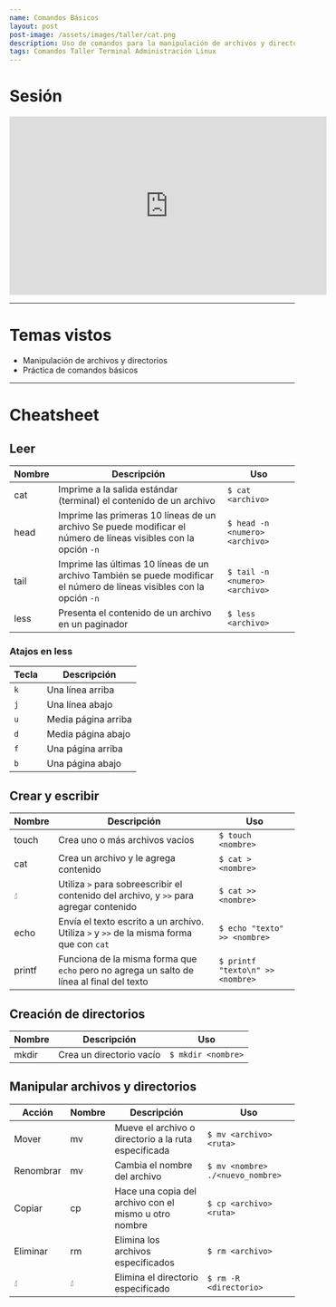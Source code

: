 ```yaml
---
name: Comandos Básicos
layout: post
post-image: /assets/images/taller/cat.png
description: Uso de comandos para la manipulación de archivos y directorios. Se demuestra el funcionamiento de comandos con los que podemos ver el contenido de un archivo, crear archivos nuevos y darles contenido, así como mover, renombrar, copiar y eliminar archivos y directorios desde la terminal.
tags: Comandos Taller Terminal Administración Linux
---
```


# Sesión
<iframe width="560" height="315" src="https://www.youtube.com/embed/3mrvgfN8r7g" title="YouTube video player" frameborder="0" allow="accelerometer; autoplay; clipboard-write; encrypted-media; gyroscope; picture-in-picture; web-share" allowfullscreen></iframe>

---
# Temas vistos
- Manipulación de archivos y directorios
- Práctica de comandos básicos

---
# Cheatsheet

## Leer

| Nombre | Descripción                                                                                                            | Uso                            |
| ------ | ---------------------------------------------------------------------------------------------------------------------- | ------------------------------ |
| cat    | Imprime a la salida estándar (terminal) el contenido de un archivo                                                     | `$ cat <archivo>`              |
| head   | Imprime las primeras 10 líneas de un archivo Se puede modificar el número de líneas visibles con la opción `-n`        | `$ head -n <numero> <archivo>` |
| tail   | Imprime las últimas 10 líneas de un archivo También se puede modificar el número de líneas visibles con la opción `-n` | `$ tail -n <numero> <archivo>` |
| less   | Presenta el contenido de un archivo en un paginador                                                                    | `$ less <archivo>`             |


### Atajos en less

| Tecla | Descripción         |
| ----- | ------------------- |
| `k`   | Una línea arriba    |
| `j`   | Una línea abajo     |
| `u`   | Media página arriba |
| `d`   | Media página abajo  |
| `f`   | Una página arriba   |
| `b`   | Una página abajo    |

## Crear y escribir

| Nombre | Descripción                                                                               | Uso                              |
| ------ | ----------------------------------------------------------------------------------------- | -------------------------------- |
| touch  | Crea uno o más archivos vacíos                                                            | `$ touch <nombre>`               |
| cat    | Crea un archivo y le agrega contenido                                                     | `$ cat > <nombre>`               |
| 🖞      | Utiliza `>` para sobreescribir el contenido del archivo, y `>>` para agregar contenido    | `$ cat >> <nombre>`              |
| echo   | Envía el texto escrito a un archivo. Utiliza `>` y `>>` de la misma forma que con `cat`   | `$ echo "texto" >> <nombre>`     |
| printf | Funciona de la misma forma que `echo` pero no agrega un salto de línea al final del texto | `$ printf "texto\n" >> <nombre>` |

## Creación de directorios

| Nombre | Descripción              | Uso                |
| ------ | ------------------------ | ------------------ |
| mkdir  | Crea un directorio vacío | `$ mkdir <nombre>` |

## Manipular archivos y directorios

| Acción    | Nombre | Descripción                                           | Uso                              |
| --------- | ------ | ----------------------------------------------------- | -------------------------------- |
| Mover     | mv     | Mueve el archivo o directorio a la ruta especificada  | `$ mv <archivo> <ruta>`          |
| Renombrar | mv     | Cambia el nombre del archivo                          | `$ mv <nombre> ./<nuevo_nombre>` |
| Copiar    | cp     | Hace una copia del archivo con el mismo u otro nombre | `$ cp <archivo> <ruta>`          |
| Eliminar  | rm     | Elimina los archivos especificados                    | `$ rm <archivo>`                 |
| 🖞         | 🖞      | Elimina el directorio especificado                    | `$ rm -R <directorio>`           |


